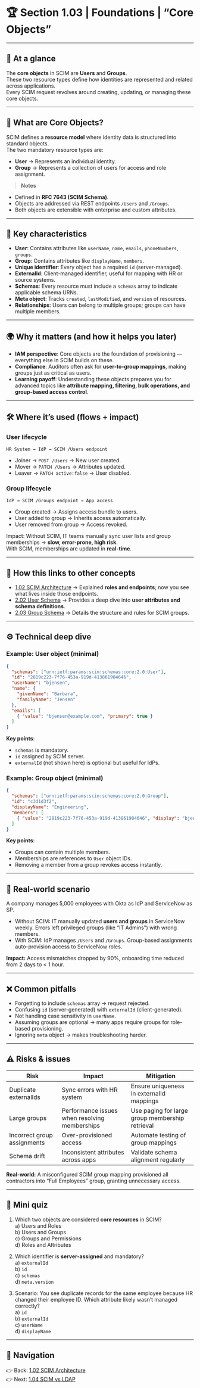 # 🏆 Section 1.03 | Foundations | “Core Objects”

---

## 📌 At a glance
The **core objects** in SCIM are **Users** and **Groups**.  
These two resource types define how identities are represented and related across applications.  
Every SCIM request revolves around creating, updating, or managing these core objects.  

---

## 📖 What are Core Objects?
SCIM defines a **resource model** where identity data is structured into standard objects.  
The two mandatory resource types are:  
- **User** → Represents an individual identity.  
- **Group** → Represents a collection of users for access and role assignment.  

> **Notes**
- Defined in **RFC 7643 (SCIM Schema)**.  
- Objects are addressed via REST endpoints `/Users` and `/Groups`.  
- Both objects are extensible with enterprise and custom attributes.  

---

## 🔑 Key characteristics
- **User**: Contains attributes like `userName`, `name`, `emails`, `phoneNumbers`, `groups`.  
- **Group**: Contains attributes like `displayName`, `members`.  
- **Unique identifier**: Every object has a required `id` (server-managed).  
- **ExternalId**: Client-managed identifier, useful for mapping with HR or source systems.  
- **Schemas**: Every resource must include a `schemas` array to indicate applicable schema URNs.  
- **Meta object**: Tracks `created`, `lastModified`, and `version` of resources.  
- **Relationships**: Users can belong to multiple groups; groups can have multiple members.  

---

## 🌍 Why it matters (and how it helps you later)
- **IAM perspective**: Core objects are the foundation of provisioning — everything else in SCIM builds on these.  
- **Compliance**: Auditors often ask for **user-to-group mappings**, making groups just as critical as users.  
- **Learning payoff**: Understanding these objects prepares you for advanced topics like **attribute mapping, filtering, bulk operations, and group-based access control**.  

---

## 🛠️ Where it’s used (flows + impact)

### User lifecycle
```
HR System → IdP → SCIM /Users endpoint
```
- Joiner → `POST /Users` → New user created.  
- Mover → `PATCH /Users` → Attributes updated.  
- Leaver → `PATCH active:false` → User disabled.  

### Group lifecycle
```
IdP → SCIM /Groups endpoint → App access
```
- Group created → Assigns access bundle to users.  
- User added to group → Inherits access automatically.  
- User removed from group → Access revoked.  

Impact: Without SCIM, IT teams manually sync user lists and group memberships → **slow, error-prone, high risk**.  
With SCIM, memberships are updated in **real-time**.  

---

## 🔗 How this links to other concepts
- [1.02 SCIM Architecture](1.02-scim-architecture.md) → Explained **roles and endpoints**; now you see what lives inside those endpoints.  
- [2.02 User Schema](../2-core-schema/2.02-user-schema.md) → Provides a deep dive into **user attributes and schema definitions**.  
- [2.03 Group Schema](../2-core-schema/2.03-group-schema.md) → Details the structure and rules for SCIM groups.  

---

## ⚙️ Technical deep dive

### Example: User object (minimal)
```json
{
  "schemas": ["urn:ietf:params:scim:schemas:core:2.0:User"],
  "id": "2819c223-7f76-453a-919d-413861904646",
  "userName": "bjensen",
  "name": {
    "givenName": "Barbara",
    "familyName": "Jensen"
  },
  "emails": [
    { "value": "bjensen@example.com", "primary": true }
  ]
}
```
**Key points**:  
- `schemas` is mandatory.  
- `id` assigned by SCIM server.  
- `externalId` (not shown here) is optional but useful for IdPs.  

### Example: Group object (minimal)
```json
{
  "schemas": ["urn:ietf:params:scim:schemas:core:2.0:Group"],
  "id": "c3d1d3f2",
  "displayName": "Engineering",
  "members": [
    { "value": "2819c223-7f76-453a-919d-413861904646", "display": "bjensen" }
  ]
}
```
**Key points**:  
- Groups can contain multiple members.  
- Memberships are references to `User` object IDs.  
- Removing a member from a group revokes access instantly.  

---

## 🏢 Real-world scenario
A company manages 5,000 employees with Okta as IdP and ServiceNow as SP.  

- Without SCIM: IT manually updated **users and groups** in ServiceNow weekly. Errors left privileged groups (like “IT Admins”) with wrong members.  
- With SCIM: IdP manages `/Users` and `/Groups`. Group-based assignments auto-provision access to ServiceNow roles.  

**Impact:** Access mismatches dropped by 90%, onboarding time reduced from 2 days to < 1 hour.  

---

## ❌ Common pitfalls
- Forgetting to include `schemas` array → request rejected.  
- Confusing `id` (server-generated) with `externalId` (client-generated).  
- Not handling case sensitivity in `userName`.  
- Assuming groups are optional → many apps require groups for role-based provisioning.  
- Ignoring `meta` object → makes troubleshooting harder.  

---

## ⚠️ Risks & issues

| Risk | Impact | Mitigation |
|------|--------|------------|
| Duplicate externalIds | Sync errors with HR system | Ensure uniqueness in externalId mappings |
| Large groups | Performance issues when resolving memberships | Use paging for large group membership retrieval |
| Incorrect group assignments | Over-provisioned access | Automate testing of group mappings |
| Schema drift | Inconsistent attributes across apps | Validate schema alignment regularly |

**Real-world:** A misconfigured SCIM group mapping provisioned all contractors into “Full Employees” group, granting unnecessary access.  

---

## 📝 Mini quiz
1. Which two objects are considered **core resources** in SCIM?  
   a) Users and Roles  
   b) Users and Groups  
   c) Groups and Permissions  
   d) Roles and Attributes  

2. Which identifier is **server-assigned** and mandatory?  
   a) `externalId`  
   b) `id`  
   c) `schemas`  
   d) `meta.version`  

3. Scenario: You see duplicate records for the same employee because HR changed their employee ID. Which attribute likely wasn’t managed correctly?  
   a) `id`  
   b) `externalId`  
   c) `userName`  
   d) `displayName`  

---

## 🔗 Navigation
👉 Back: [1.02 SCIM Architecture](1.02-scim-architecture.md)  
👉 Next: [1.04 SCIM vs LDAP](1.04-scim-vs-ldap.md)
